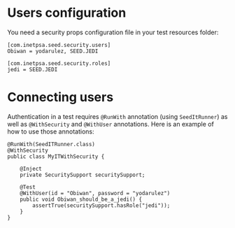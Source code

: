 # Users configuration

You need a security props configuration file in your test resources folder:

	[com.inetpsa.seed.security.users]
	Obiwan = yodarulez, SEED.JEDI

	[com.inetpsa.seed.security.roles]
	jedi = SEED.JEDI

# Connecting users

Authentication in a test requires `@RunWith` annotation (using `SeedItRunner`) as well as `@WithSecurity` and `@WithUser` annotations. 
Here is an example of how to use those annotations:

	@RunWith(SeedITRunner.class)
	@WithSecurity
	public class MyITWithSecurity {

	    @Inject
	    private SecuritySupport securitySupport;

	    @Test
	    @WithUser(id = "Obiwan", password = "yodarulez")
	    public void Obiwan_should_be_a_jedi() {
	        assertTrue(securitySupport.hasRole("jedi"));
	    }
	}


